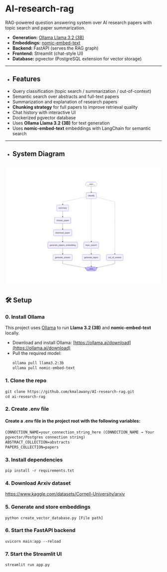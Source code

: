 # AI-research-rag
RAG-powered question answering system over AI research papers with topic search and paper summarization.

- **Generation:** [Ollama Llama 3.2 (3B)](https://ollama.ai/library/llama3.2)  
- **Embeddings:** [nomic-embed-text](https://huggingface.co/nomic-ai/nomic-embed-text-v1)  
- **Backend:** FastAPI (serves the RAG graph)  
- **Frontend:** Streamlit (chat-style UI)  
- **Database:** pgvector (PostgreSQL extension for vector storage)

----------------------------------------------------------------------
- ## Features
- Query classification (topic search / summarization / out-of-context)
- Semantic search over abstracts and full-text papers
- Summarization and explanation of research papers
- **Chunking strategy** for full papers to improve retrieval quality
- Chat history with interactive UI
- Dockerized pgvector database
- Uses **Ollama Llama 3.2 (3B)** for text generation  
- Uses **nomic-embed-text** embeddings with LangChain for semantic search  
----------------------------------------------------------------------
- ## System Diagram
![System Diagram](Figure_1.png)
----------------------------------------------------------------------
## 🛠 Setup
### 0. Install Ollama
This project uses [Ollama](https://ollama.ai/) to run **Llama 3.2 (3B)** and **nomic-embed-text** locally.  

- Download and install Ollama: [https://ollama.ai/download](https://ollama.ai/download)  
- Pull the required model:
  ```
  ollama pull llama3.2:3b
  ollama pull nomic-embed-text
  ```
### 1. Clone the repo
```
git clone https://github.com/kmalawany/AI-research-rag.git
cd ai-research-rag
```
### 2. Create .env file
#### Create a .env file in the project root with the following variables:
```
CONNECTION_NAME=your_connection_string_here (CONNECTION_NAME → Your pgvector/Postgres connection string)
ABSTRACT_COLLECTION=abstracts
PAPERS_COLLECTION=papers
```

### 3. Install dependencies
```
pip install -r requirements.txt
```
### 4. Download Arxiv dataset
https://www.kaggle.com/datasets/Cornell-University/arxiv

### 5. Generate and store embeddings
```
python create_vector_database.py [File path]
```
### 6. Start the FastAPI backend
```
uvicorn main:app --reload
```
### 7. Start the Streamlit UI
```
streamlit run app.py
```








